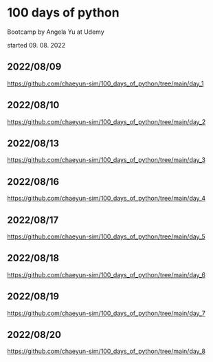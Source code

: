 # 100 days of python
Bootcamp by Angela Yu at Udemy

started 09. 08. 2022

## 2022/08/09
https://github.com/chaeyun-sim/100_days_of_python/tree/main/day_1

## 2022/08/10
https://github.com/chaeyun-sim/100_days_of_python/tree/main/day_2

## 2022/08/13
https://github.com/chaeyun-sim/100_days_of_python/tree/main/day_3

## 2022/08/16
https://github.com/chaeyun-sim/100_days_of_python/tree/main/day_4

## 2022/08/17
https://github.com/chaeyun-sim/100_days_of_python/tree/main/day_5

## 2022/08/18
https://github.com/chaeyun-sim/100_days_of_python/tree/main/day_6

## 2022/08/19
https://github.com/chaeyun-sim/100_days_of_python/tree/main/day_7

## 2022/08/20
https://github.com/chaeyun-sim/100_days_of_python/tree/main/day_8

